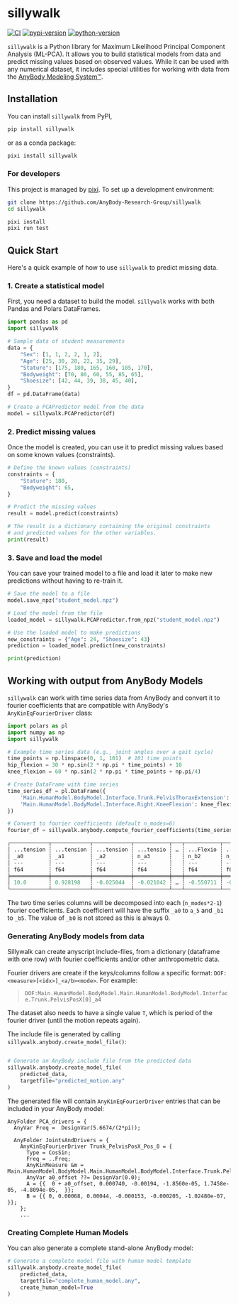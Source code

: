 # sillywalk

[![CI](https://img.shields.io/github/actions/workflow/status/AnyBody-Research-Group/sillywalk/ci.yml?style=flat-square&branch=main)](https://github.com/AnyBody-Research-Group/sillywalk/actions/workflows/ci.yml)
[![pypi-version](https://img.shields.io/pypi/v/sillywalk.svg?logo=pypi&logoColor=white&style=flat-square)](https://pypi.org/project/sillywalk)
[![python-version](https://img.shields.io/pypi/pyversions/sillywalk?logoColor=white&logo=python&style=flat-square)](https://pypi.org/project/sillywalk)

`sillywalk` is a Python library for Maximum Likelihood Principal Component Analysis (ML-PCA). It allows you to build statistical models from data and predict missing values based on observed values. While it can be used with any numerical dataset, it includes special utilities for working with data from the [AnyBody Modeling System™](https://www.anybodytech.com/).

## Installation

You can install `sillywalk` from PyPI,

```bash
pip install sillywalk
```

or as a conda package:

```bash
pixi install sillywalk
```

### For developers

This project is managed by [pixi](https://pixi.sh). To set up a development environment:

```bash
git clone https://github.com/AnyBody-Research-Group/sillywalk
cd sillywalk

pixi install
pixi run test
```

## Quick Start

Here's a quick example of how to use `sillywalk` to predict missing data.

### 1. Create a statistical model

First, you need a dataset to build the model. `sillywalk` works with both Pandas and Polars DataFrames.

```python
import pandas as pd
import sillywalk

# Sample data of student measurements
data = {
    "Sex": [1, 1, 2, 2, 1, 2],
    "Age": [25, 30, 28, 22, 35, 29],
    "Stature": [175, 180, 165, 160, 185, 170],
    "Bodyweight": [70, 80, 60, 55, 85, 65],
    "Shoesize": [42, 44, 39, 38, 45, 40],
}
df = pd.DataFrame(data)

# Create a PCAPredictor model from the data
model = sillywalk.PCAPredictor(df)
```

### 2. Predict missing values

Once the model is created, you can use it to predict missing values based on some known values (constraints).

```python
# Define the known values (constraints)
constraints = {
    "Stature": 180,
    "Bodyweight": 65,
}

# Predict the missing values
result = model.predict(constraints)

# The result is a dictionary containing the original constraints
# and predicted values for the other variables.
print(result)
```

### 3. Save and load the model

You can save your trained model to a file and load it later to make new predictions without having to re-train it.

```python
# Save the model to a file
model.save_npz("student_model.npz")

# Load the model from the file
loaded_model = sillywalk.PCAPredictor.from_npz("student_model.npz")

# Use the loaded model to make predictions
new_constraints = {"Age": 24, "Shoesize": 43}
prediction = loaded_model.predict(new_constraints)

print(prediction)
```

## Working with output from AnyBody Models

`sillywalk` can work with time series data from AnyBody and convert it to fourier coefficients
that are compatible with AnyBody's `AnyKinEqFourierDriver` class:

```python
import polars as pl
import numpy as np
import sillywalk

# Example time series data (e.g., joint angles over a gait cycle)
time_points = np.linspace(0, 1, 101)  # 101 time points
hip_flexion = 30 * np.sin(2 * np.pi * time_points) + 10
knee_flexion = 60 * np.sin(2 * np.pi * time_points + np.pi/4)

# Create DataFrame with time series
time_series_df = pl.DataFrame({
    'Main.HumanModel.BodyModel.Interface.Trunk.PelvisThoraxExtension': hip_flexion,
    'Main.HumanModel.BodyModel.Interface.Right.KneeFlexion': knee_flexion,
})

# Convert to fourier coefficients (default n_modes=6)
fourier_df = sillywalk.anybody.compute_fourier_coefficients(time_series_df, n_modes=6)

┌────────────┬────────────┬────────────┬───────────┬───┬───────────┬───────────┬───────────┬───────────┐
│ ...tension ┆ ...tension ┆ ...tension ┆ ...tensio ┆ … ┆ ...Flexio ┆ ...Flexio ┆ ...Flexio ┆ ...Flexio │
│ _a0        ┆ _a1        ┆ _a2        ┆ n_a3      ┆   ┆ n_b2      ┆ n_b3      ┆ n_b4      ┆ n_b5      │
│ ---        ┆ ---        ┆ ---        ┆ ---       ┆   ┆ ---       ┆ ---       ┆ ---       ┆ ---       │
│ f64        ┆ f64        ┆ f64        ┆ f64       ┆   ┆ f64       ┆ f64       ┆ f64       ┆ f64       │
╞════════════╪════════════╪════════════╪═══════════╪═══╪═══════════╪═══════════╪═══════════╪═══════════╡
│ 10.0       ┆ 0.928198   ┆ -0.025044  ┆ -0.021042 ┆ … ┆ -0.550711 ┆ -0.307976 ┆ -0.218252 ┆ -0.169925 │
└────────────┴────────────┴────────────┴───────────┴───┴───────────┴───────────┴───────────┴───────────┘
```

The two time series columns will be decomposed into each (`n_modes*2-1`) fourier coefficients.
Each coefficient will have the suffix `_a0` to `a_5` and `_b1` to `_b5`. The value of `_b0` is not
stored as this is always 0.

### Generating AnyBody models from data

Sillywalk can create anyscript include-files, from a dictionary (dataframe with one row) with fourier coefficients and/or other anthropometric data.

Fourier drivers are create if the keys/columns follow a specific format: `DOF:<measure>[<idx>]_<a/b><mode>`. For example:

> `DOF:Main.HumanModel.BodyModel.Main.HumanModel.BodyModel.Interface.Trunk.PelvisPosX[0]_a4`

The dataset also needs to have a single value `T`, which is period of the fourier driver (until the motion repeats again).

The include file is generated by calling `sillywalk.anybody.create_model_file()`:

```python

# Generate an AnyBody include file from the predicted data
sillywalk.anybody.create_model_file(
    predicted_data,
    targetfile="predicted_motion.any"
)
```

The generated file will contain `AnyKinEqFourierDriver` entries that can be included in your AnyBody model:

```anyscript
AnyFolder PCA_drivers = {
  AnyVar Freq =  DesignVar(5.6674/(2*pi));

  AnyFolder JointsAndDrivers = {
    AnyKinEqFourierDriver Trunk_PelvisPosX_Pos_0 = {
      Type = CosSin;
      Freq = ..Freq;
      AnyKinMeasure &m = Main.HumanModel.BodyModel.Main.HumanModel.BodyModel.Interface.Trunk.PelvisPosX;
      AnyVar a0_offset ??= DesignVar(0.0);
      A = {{  0 + a0_offset, 0.000740, -0.00194, -1.8560e-05, 1.7458e-05, -4.8094e-05,  }};
      B = {{ 0, 0.00068, 0.00044, -0.000153, -0.000205, -1.02480e-07,  }};
    };
    ...
```

### Creating Complete Human Models

You can also generate a complete stand-alone AnyBody model:

```python
# Generate a complete model file with human model template
sillywalk.anybody.create_model_file(
    predicted_data,
    targetfile="complete_human_model.any",
    create_human_model=True
)
```
